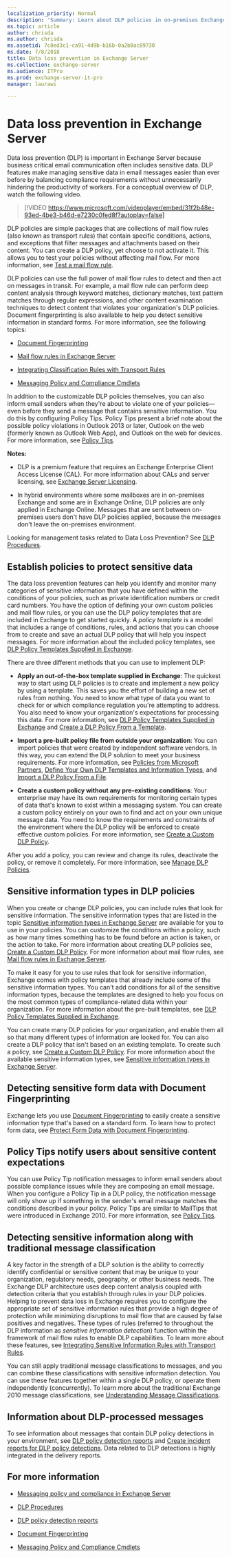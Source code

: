 ```yaml
---
localization_priority: Normal
description: 'Summary: Learn about DLP policies in on-premises Exchange Server 2016 and Exchange Server 2019, including what they contain and how to test them.'
ms.topic: article
author: chrisda
ms.author: chrisda
ms.assetid: 7c8ed3c1-ca91-4d9b-b16b-0a2b8ac89730
ms.date: 7/8/2018
title: Data loss prevention in Exchange Server
ms.collection: exchange-server
ms.audience: ITPro
ms.prod: exchange-server-it-pro
manager: laurawi

---
```


# Data loss prevention in Exchange Server

Data loss prevention (DLP) is important in Exchange Server because business critical email communication often includes sensitive data. DLP features make managing sensitive data in email messages easier than ever before by balancing compliance requirements without unnecessarily hindering the productivity of workers. For a conceptual overview of DLP, watch the following video.
  
> [!VIDEO https://www.microsoft.com/videoplayer/embed/31f2b48e-93ed-4be3-b46d-e7230c0fed8f?autoplay=false]
  
DLP policies are simple packages that are collections of mail flow rules (also known as transport rules) that contain specific conditions, actions, and exceptions that filter messages and attachments based on their content. You can create a DLP policy, yet choose to not activate it. This allows you to test your policies without affecting mail flow. For more information, see [Test a mail flow rule](http://technet.microsoft.com/library/3d949e2a-8ba4-4261-8cfb-736fd2446ea1.aspx).
  
 DLP policies can use the full power of mail flow rules to detect and then act on messages in transit. For example, a mail flow rule can perform deep content analysis through keyword matches, dictionary matches, text pattern matches through regular expressions, and other content examination techniques to detect content that violates your organization's DLP policies. Document fingerprinting is also available to help you detect sensitive information in standard forms. For more information, see the following topics: 
  
- [Document Fingerprinting](http://technet.microsoft.com/library/1e0c579c-26e0-462a-a1b0-d7506dfe05fa.aspx)
    
- [Mail flow rules in Exchange Server](../../policy-and-compliance/mail-flow-rules/mail-flow-rules.md)
    
- [Integrating Classification Rules with Transport Rules](http://technet.microsoft.com/library/feb014a7-89dd-4f2d-a06d-52806ce435d4.aspx)
    
- [Messaging Policy and Compliance Cmdlets](http://technet.microsoft.com/library/78ed4e33-f031-40fe-b632-9b15e3234e77.aspx)
    
In addition to the customizable DLP policies themselves, you can also inform email senders when they're about to violate one of your policies—even before they send a message that contains sensitive information. You do this by configuring Policy Tips. Policy Tips present a brief note about the possible policy violations in Outlook 2013 or later, Outlook on the web (formerly known as Outlook Web App), and Outlook on the web for devices. For more information, see [Policy Tips](http://technet.microsoft.com/library/4266b83c-dd8a-4b3d-99ff-402e68fc810c.aspx).
  
 **Notes:**
  
- DLP is a premium feature that requires an Exchange Enterprise Client Access License (CAL). For more information about CALs and server licensing, see [Exchange Server Licensing](https://go.microsoft.com/fwlink/p/?linkid=237292).
    
- In hybrid environments where some mailboxes are in on-premises Exchange and some are in Exchange Online, DLP policies are only applied in Exchange Online. Messages that are sent between on-premises users don't have DLP policies applied, because the messages don't leave the on-premises environment.
    
Looking for management tasks related to Data Loss Prevention? See [DLP Procedures](http://technet.microsoft.com/library/e2f575aa-552e-4dcc-8d7b-1ffd697d67df.aspx).
  
## Establish policies to protect sensitive data
<a name="dlp_establish"> </a>

The data loss prevention features can help you identify and monitor many categories of sensitive information that you have defined within the conditions of your policies, such as private identification numbers or credit card numbers. You have the option of defining your own custom policies and mail flow rules, or you can use the DLP policy templates that are included in Exchange to get started quickly. A *policy template* is a model that includes a range of conditions, rules, and actions that you can choose from to create and save an actual DLP policy that will help you inspect messages. For more information about the included policy templates, see [DLP Policy Templates Supplied in Exchange](http://technet.microsoft.com/library/7e1917ab-1920-4a52-97d1-7dfe2add6198.aspx).
  
There are three different methods that you can use to implement DLP:
  
- **Apply an out-of-the-box template supplied in Exchange**: The quickest way to start using DLP policies is to create and implement a new policy by using a template. This saves you the effort of building a new set of rules from nothing. You need to know what type of data you want to check for or which compliance regulation you're attempting to address. You also need to know your organization's expectations for processing this data. For more information, see [DLP Policy Templates Supplied in Exchange](http://technet.microsoft.com/library/7e1917ab-1920-4a52-97d1-7dfe2add6198.aspx) and [Create a DLP Policy From a Template](http://technet.microsoft.com/library/4432ef8b-6108-48d3-b2af-43ef5b40d2bc.aspx).
    
- **Import a pre-built policy file from outside your organization**: You can import policies that were created by independent software vendors. In this way, you can extend the DLP solution to meet your business requirements. For more information, see [Policies from Microsoft Partners](http://technet.microsoft.com/library/0f95336e-b3ef-4041-9604-adf7b0b335fe.aspx), [Define Your Own DLP Templates and Information Types](http://technet.microsoft.com/library/f4622dba-3347-4758-b4a2-f01b043c908c.aspx), and [Import a DLP Policy From a File](http://technet.microsoft.com/library/83f49dbd-f9b1-498e-b548-1529c5e1ccdb.aspx).
    
- **Create a custom policy without any pre-existing conditions**: Your enterprise may have its own requirements for monitoring certain types of data that's known to exist within a messaging system. You can create a custom policy entirely on your own to find and act on your own unique message data. You need to know the requirements and constraints of the environment where the DLP policy will be enforced to create effective custom policies. For more information, see [Create a Custom DLP Policy](http://technet.microsoft.com/library/b3299a39-9663-41e4-b76e-9d2f7879d486.aspx).
    
After you add a policy, you can review and change its rules, deactivate the policy, or remove it completely. For more information, see [Manage DLP Policies](http://technet.microsoft.com/library/ba81fabd-7f7f-4ef7-968f-ce851ada9d70.aspx).
  
## Sensitive information types in DLP policies
<a name="dlp_senstypes"> </a>

When you create or change DLP policies, you can include rules that look for sensitive information. The sensitive information types that are listed in the topic [Sensitive information types in Exchange Server](sensitive-information-types.md) are available for you to use in your policies. You can customize the conditions within a policy, such as how many times something has to be found before an action is taken, or the action to take. For more information about creating DLP policies see, [Create a Custom DLP Policy](http://technet.microsoft.com/library/b3299a39-9663-41e4-b76e-9d2f7879d486.aspx). For more information about mail flow rules, see [Mail flow rules in Exchange Server](../../policy-and-compliance/mail-flow-rules/mail-flow-rules.md).
  
To make it easy for you to use rules that look for sensitive information, Exchange comes with policy templates that already include some of the sensitive information types. You can't add conditions for all of the sensitive information types, because the templates are designed to help you focus on the most common types of compliance-related data within your organization. For more information about the pre-built templates, see [DLP Policy Templates Supplied in Exchange](http://technet.microsoft.com/library/7e1917ab-1920-4a52-97d1-7dfe2add6198.aspx).
  
 You can create many DLP policies for your organization, and enable them all so that many different types of information are looked for. You can also create a DLP policy that isn't based on an existing template. To create such a policy, see [Create a Custom DLP Policy](http://technet.microsoft.com/library/b3299a39-9663-41e4-b76e-9d2f7879d486.aspx). For more information about the available sensitive information types, see [Sensitive information types in Exchange Server](sensitive-information-types.md).
  
## Detecting sensitive form data with Document Fingerprinting
<a name="dlp_fingerprinting"> </a>

Exchange lets you use [Document Fingerprinting](http://technet.microsoft.com/library/1e0c579c-26e0-462a-a1b0-d7506dfe05fa.aspx) to easily create a sensitive information type that's based on a standard form. To learn how to protect form data, see [Protect Form Data with Document Fingerprinting](http://technet.microsoft.com/library/110c839b-7693-42f6-aa5d-58ce64f4c357.aspx).
  
## Policy Tips notify users about sensitive content expectations
<a name="dlp_tips"> </a>

You can use Policy Tip notification messages to inform email senders about possible compliance issues while they are composing an email message. When you configure a Policy Tip in a DLP policy, the notification message will only show up if something in the sender's email message matches the conditions described in your policy. Policy Tips are similar to MailTips that were introduced in Exchange 2010. For more information, see [Policy Tips](http://technet.microsoft.com/library/4266b83c-dd8a-4b3d-99ff-402e68fc810c.aspx).
  
## Detecting sensitive information along with traditional message classification
<a name="dlp_detectingsens"> </a>

A key factor in the strength of a DLP solution is the ability to correctly identify confidential or sensitive content that may be unique to your organization, regulatory needs, geography, or other business needs. The Exchange DLP architecture uses deep content analysis coupled with detection criteria that you establish through rules in your DLP policies. Helping to prevent data loss in Exchange requires you to configure the appropriate set of sensitive information rules that provide a high degree of protection while minimizing disruptions to mail flow that are caused by false positives and negatives. These types of rules (referred to throughout the DLP information as *sensitive information detection*) function within the framework of mail flow rules to enable DLP capabilities. To learn more about these features, see [Integrating Sensitive Information Rules with Transport Rules](http://technet.microsoft.com/library/feb014a7-89dd-4f2d-a06d-52806ce435d4.aspx).
  
You can still apply traditional message classifications to messages, and you can combine these classifications with sensitive information detection. You can use these features together within a single DLP policy, or operate them independently (concurrently). To learn more about the traditional Exchange 2010 message classifications, see [Understanding Message Classifications](https://go.microsoft.com/fwlink/p/?LinkId=266612).
  
## Information about DLP-processed messages
<a name="dlp_information"> </a>

To see information about messages that contain DLP policy detections in your environment, see [DLP policy detection reports](http://technet.microsoft.com/library/5c3f1cf6-d8c7-4d83-bb24-641ea9d50cbc.aspx) and [Create incident reports for DLP policy detections](http://technet.microsoft.com/library/8e807f94-384c-43f5-be6f-06c5587175a0.aspx). Data related to DLP detections is highly integrated in the delivery reports.
  
## For more information
<a name="dlp_moreinfo"> </a>

- [Messaging policy and compliance in Exchange Server](../../policy-and-compliance/policy-and-compliance.md)
    
- [DLP Procedures](http://technet.microsoft.com/library/e2f575aa-552e-4dcc-8d7b-1ffd697d67df.aspx)
    
- [DLP policy detection reports](http://technet.microsoft.com/library/5c3f1cf6-d8c7-4d83-bb24-641ea9d50cbc.aspx)
    
- [Document Fingerprinting](http://technet.microsoft.com/library/1e0c579c-26e0-462a-a1b0-d7506dfe05fa.aspx)
    
- [Messaging Policy and Compliance Cmdlets](http://technet.microsoft.com/library/78ed4e33-f031-40fe-b632-9b15e3234e77.aspx)
    


